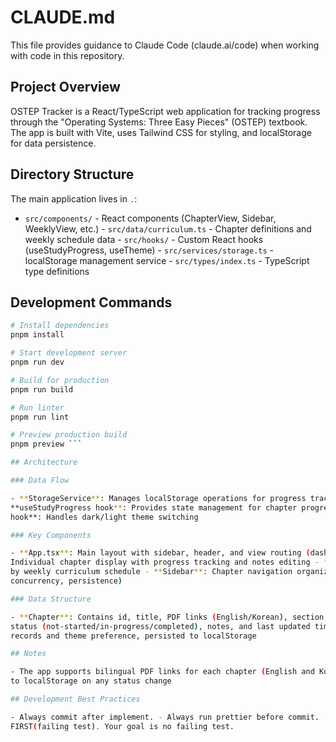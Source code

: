 # CLAUDE.md

This file provides guidance to Claude Code (claude.ai/code) when working with code in this repository.

## Project Overview

OSTEP Tracker is a React/TypeScript web application for tracking progress through the "Operating Systems:
Three Easy Pieces" (OSTEP) textbook. The app is built with Vite, uses Tailwind CSS for styling, and localStorage
for data persistence.

## Directory Structure

The main application lives in `.`:

- `src/components/` - React components (ChapterView, Sidebar, WeeklyView, etc.) - `src/data/curriculum.ts` -
  Chapter definitions and weekly schedule data - `src/hooks/` - Custom React hooks (useStudyProgress, useTheme) -
  `src/services/storage.ts` - localStorage management service - `src/types/index.ts` - TypeScript type definitions

## Development Commands

````bash
# Install dependencies
pnpm install

# Start development server
pnpm run dev

# Build for production
pnpm run build

# Run linter
pnpm run lint

# Preview production build
pnpm preview ```

## Architecture

### Data Flow

- **StorageService**: Manages localStorage operations for progress tracking and theme preferences -
**useStudyProgress hook**: Provides state management for chapter progress, notes, and statistics - **useTheme
hook**: Handles dark/light theme switching

### Key Components

- **App.tsx**: Main layout with sidebar, header, and view routing (dashboard/chapters/weekly) - **ChapterView**:
Individual chapter display with progress tracking and notes editing - **WeeklyView**: Shows chapters organized
by weekly curriculum schedule - **Sidebar**: Chapter navigation organized by sections (intro, virtualization,
concurrency, persistence)

### Data Structure

- **Chapter**: Contains id, title, PDF links (English/Korean), section, and order - **ChapterProgress**: Tracks
status (not-started/in-progress/completed), notes, and last updated timestamp - **StudyData**: Contains progress
records and theme preference, persisted to localStorage

## Notes

- The app supports bilingual PDF links for each chapter (English and Korean) - Progress is automatically saved
to localStorage on any status change

## Development Best Practices

- Always commit after implement. - Always run prettier before commit. - When you implement, always write TEST
FIRST(failing test). Your goal is no failing test.
````
